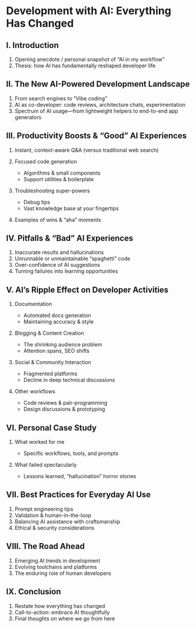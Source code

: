 # Development with AI: Everything Has Changed

## I. Introduction

1. Opening anecdote / personal snapshot of “AI in my workflow”
2. Thesis: how AI has fundamentally reshaped developer life

## II. The New AI-Powered Development Landscape

1. From search engines to “Vibe coding”
2. AI as co-developer: code reviews, architecture chats, experimentation
3. Spectrum of AI usage—from lightweight helpers to end-to-end app generators

## III. Productivity Boosts & “Good” AI Experiences

1. Instant, context-aware Q\&A (versus traditional web search)
2. Focused code generation

   * Algorithms & small components
   * Support utilities & boilerplate
3. Troubleshooting super-powers

   * Debug tips
   * Vast knowledge base at your fingertips
4. Examples of wins & “aha” moments

## IV. Pitfalls & “Bad” AI Experiences

1. Inaccurate results and hallucinations
2. Unrunnable or unmaintainable “spaghetti” code
3. Over-confidence of AI suggestions
4. Turning failures into learning opportunities

## V. AI’s Ripple Effect on Developer Activities

1. Documentation

   * Automated docs generation
   * Maintaining accuracy & style
2. Blogging & Content Creation

   * The shrinking audience problem
   * Attention spans, SEO shifts
3. Social & Community Interaction

   * Fragmented platforms
   * Decline in deep technical discussions
4. Other workflows

   * Code reviews & pair-programming
   * Design discussions & prototyping

## VI. Personal Case Study

1. What worked for me

   * Specific workflows, tools, and prompts
2. What failed spectacularly

   * Lessons learned, “hallucination” horror stories

## VII. Best Practices for Everyday AI Use

1. Prompt engineering tips
2. Validation & human-in-the-loop
3. Balancing AI assistance with craftsmanship
4. Ethical & security considerations

## VIII. The Road Ahead

1. Emerging AI trends in development
2. Evolving toolchains and platforms
3. The enduring role of human developers

## IX. Conclusion

1. Restate how everything has changed
2. Call-to-action: embrace AI thoughtfully
3. Final thoughts on where we go from here
